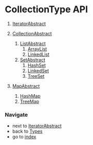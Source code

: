 # CollectionType API

1. [IteratorAbstract](/docs/api/5_1.IteratorAbstractAPI.md)

2. [CollectionAbstract](/docs/api/5_2.CollectionAbstractAPI.md)
    1. [ListAbstract](/docs/api/5_3.ListAbstractAPI.md)
        1. [ArrayList](/docs/api/5_4.ArrayListAPI.md)    
        2. [LinkedList](/docs/api/5_4.LinkedListAPI.md)    
    2. [SetAbstract](/docs/api/5_3.SetAbstractAPI.md)
        1. [HashSet](/docs/api/5_4.HashSetAPI.md)
        2. [LinkedSet](/docs/api/5_4.LinkedSetAPI.md)
        3. [TreeSet](/docs/api/5_4.TreeSetAPI.md)
    
3. [MapAbstract](/docs/api/5_2.MapAbstractAPI.md)
    1. [HashMap](/docs/api/5_4.HashMapAPI.md)
    2. [TreeMap](/docs/api/5_4.TreeMapAPI.md)
    
### Navigate

* next to [IteratorAbstract](/docs/api/5_1.IteratorAbstractAPI.md)
* back to [Types](/docs/4.Types.md)
* go to [index](/docs/README.md)